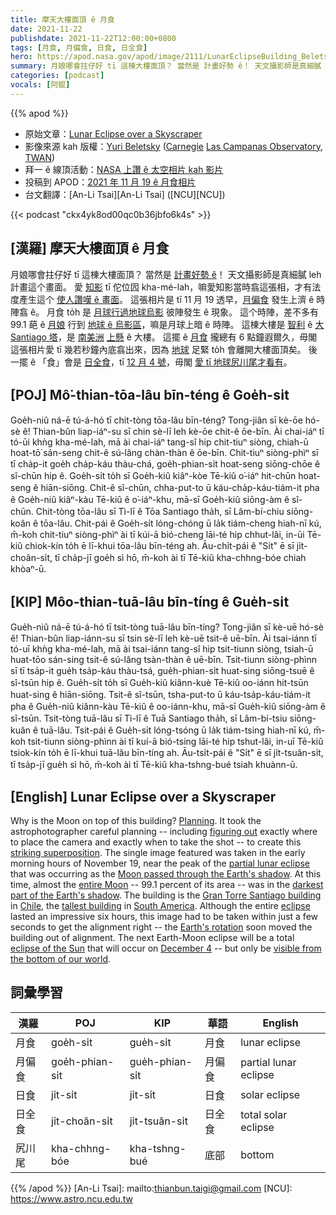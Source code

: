 ```yaml
---
title: 摩天大樓面頂 ê 月食
date: 2021-11-22
publishdate: 2021-11-22T12:00:00+0800
tags: [月食, 月偏食, 日食, 日全食]
hero: https://apod.nasa.gov/apod/image/2111/LunarEclipseBuilding_Beletsky_960.jpg
summary: 月娘哪會拄仔好 tī 這棟大樓面頂？ 當然是 計畫好勢 ê！ 天文攝影師是真細膩 leh 計畫這个畫面。
categories: [podcast]
vocals: [阿錕]
---
```


{{% apod %}}

- 原始文章：[Lunar Eclipse over a Skyscraper](https://apod.nasa.gov/apod/ap211122.html)
- 影像來源 kah 版權：[Yuri Beletsky](https://www.instagram.com/yuribeletsky/) ([Carnegie](http://carnegiescience.edu/) [Las Campanas Observatory](http://www.lco.cl/), [TWAN](https://twanight.org/about/))
- 拜一 ê 線頂活動：[NASA 上讚 ê 太空相片 kah 影片](https://events.mtu.edu/event/nasas_best_space_images_6358)
- 投稿到 APOD：[2021 年 11 月 19 ê 月食相片](https://www.facebook.com/media/set/?set=a.4165400376897483&type=3)
- 台文翻譯：[An-Li Tsai][An-Li Tsai] ([NCU][NCU])

{{< podcast "ckx4yk8od00qc0b36jbfo6k4s" >}}

## [漢羅] 摩天大樓面頂 ê 月食
月娘哪會拄仔好 tī 這棟大樓面頂？
當然是 [計畫好勢 ê][Planning]！
天文攝影師是真細膩 leh 計畫這个畫面。
愛 [知影][figuring out] tī 佗位囥 kha-mé-lah，嘛愛知影當時翕這張相，才有法度產生這个 [使人讚嘆 ê 畫面][striking superposition]。
這張相片是 tī 11 月 19 透早，[月偏食][partial lunar eclipse] 發生上濟 ê 時陣翕 ê。
月食 to̍h 是 [月球行過地球烏影][Moon passed through the Earth's shadow t] 彼陣發生 ê 現象。
這个時陣，差不多有 99.1 葩 ê [月娘][entire Moon] 行到 [地球 ê 烏影區][darkest part of the Earth's shadow]，嘛是月球上暗 ê 時陣。
這棟大樓是 [智利][Chile] ê [大 Santiago 塔][Gran Torre Santiago building]，是 [南美洲][South America] [上懸][tallest building] ê 大樓。
這擺 ê [月食][eclipse] 攏總有 6 點鐘遐爾久，毋閣這張相片愛 tī 幾若秒鐘內底翕出來，因為 [地球][Earth's rotation] 足緊 to̍h 會離開大樓面頂矣。
後一擺 ê 「食」會是 [日全食][eclipse of the Sun]，tī [12 月 4 號][December 4]，毋閣 [愛 tī 地球尻川尾才看有][visible from the bottom of our world]。

## [POJ] Mô͘-thian-tōa-lâu bīn-téng ê Goe̍h-si̍t
Goe̍h-niû ná-ē tú-á-hó tī chit-tòng tōa-lâu bīn-téng?
Tong-jiân sī kè-ōe hó-sè ê!
Thian-bûn liap-iáⁿ-su sī chin sè-lī leh kè-ōe chit-ê ōe-bīn.
Ài chai-iáⁿ tī tó-ūi khǹg kha-mé-lah, mā ài chai-iáⁿ tang-sî hip chit-tiuⁿ siòng, chiah-ū hoat-tō͘ sán-seng chit-ê sú-lâng chàn-thàn ê ōe-bīn.
Chit-tiuⁿ siòng-phìⁿ sī tī cha̍p-it goe̍h cha̍p-káu thàu-chá, goe̍h-phian-si̍t hoat-seng siōng-chōe ê sî-chūn hip ê.
Goe̍h-si̍t to̍h sī Goe̍h-kiû kiâⁿ-kòe Tē-kiû o͘-iáⁿ hit-chūn hoat-seng ê hiān-siōng.
Chit-ê sî-chūn, chha-put-to ū káu-cha̍p-káu-tiám-it pha ê Goe̍h-niû kiâⁿ-kàu Tē-kiû ê o͘-iáⁿ-khu, mā-sī Goe̍h-kiû siōng-àm ê sî-chūn.
Chit-tòng tōa-lâu sī Tì-lī ê Tōa Santiago tha̍h, sī Lâm-bí-chiu siōng-koân ê tōa-lâu.
Chit-pái ê Goe̍h-si̍t lóng-chóng ū la̍k tiám-cheng hiah-nī kú, m̄-koh chit-tiuⁿ siòng-phìⁿ ài tī kúi-ā bió-cheng lāi-té hip chhut-lâi, in-ūi Tē-kiû chiok-kín to̍h ē lī-khui tōa-lâu bīn-téng ah.
Āu-chi̍t-pái ê "Si̍t" ē sī ji̍t-choân-si̍t, tī cha̍p-jī goe̍h sì hō, m̄-koh ài tī Tē-kiû kha-chhng-bóe chiah khòaⁿ-ū.

## [KIP] Môo-thian-tuā-lâu bīn-tíng ê Gue̍h-si̍t
Gue̍h-niû ná-ē tú-á-hó tī tsit-tòng tuā-lâu bīn-tíng?
Tong-jiân sī kè-uē hó-sè ê!
Thian-bûn liap-iánn-su sī tsin sè-lī leh kè-uē tsit-ê uē-bīn.
Ài tsai-iánn tī tó-uī khǹg kha-mé-lah, mā ài tsai-iánn tang-sî hip tsit-tiunn siòng, tsiah-ū huat-tōo sán-sing tsit-ê sú-lâng tsàn-thàn ê uē-bīn.
Tsit-tiunn siòng-phìnn sī tī tsa̍p-it gue̍h tsa̍p-káu thàu-tsá, gue̍h-phian-si̍t huat-sing siōng-tsuē ê sî-tsūn hip ê.
Gue̍h-si̍t to̍h sī Gue̍h-kiû kiânn-kuè Tē-kiû oo-iánn hit-tsūn huat-sing ê hiān-siōng.
Tsit-ê sî-tsūn, tsha-put-to ū káu-tsa̍p-káu-tiám-it pha ê Gue̍h-niû kiânn-kàu Tē-kiû ê oo-iánn-khu, mā-sī Gue̍h-kiû siōng-àm ê sî-tsūn.
Tsit-tòng tuā-lâu sī Tì-lī ê Tuā Santiago tha̍h, sī Lâm-bí-tsiu siōng-kuân ê tuā-lâu.
Tsit-pái ê Gue̍h-si̍t lóng-tsóng ū la̍k tiám-tsing hiah-nī kú, m̄-koh tsit-tiunn siòng-phìnn ài tī kuí-ā bió-tsing lāi-té hip tshut-lâi, in-uī Tē-kiû tsiok-kín to̍h ē lī-khui tuā-lâu bīn-tíng ah.
Āu-tsi̍t-pái ê "Si̍t" ē sī ji̍t-tsuân-si̍t, tī tsa̍p-jī gue̍h sì hō, m̄-koh ài tī Tē-kiû kha-tshng-bué tsiah khuànn-ū.

## [English] Lunar Eclipse over a Skyscraper
Why is the Moon on top of this building?
[Planning][Planning].
It took the astrophotographer careful planning -- including [figuring out][figuring out] exactly where to place the camera and exactly when to take the shot -- to create this [striking superposition][striking superposition].
The single image featured was taken in the early morning hours of November 19, near the peak of the [partial lunar eclipse][partial lunar eclipse] that was occurring as the [Moon passed through the Earth's shadow][Moon passed through the Earth's shadow e].
At this time, almost the [entire Moon][entire Moon] -- 99.1 percent of its area -- was in the [darkest part of the Earth's shadow][darkest part of the Earth's shadow].
The building is the [Gran Torre Santiago building][Gran Torre Santiago building] in [Chile][Chile], the [tallest building][tallest building] in [South America][South America].
Although the entire [eclipse][eclipse] lasted an impressive six hours, this image had to be taken within just a few seconds to get the alignment right -- the [Earth's rotation][Earth's rotation] soon moved the building out of alignment.
The next Earth-Moon eclipse will be a total [eclipse of the Sun][eclipse of the Sun] that will occur on [December 4][December 4] -- but only be [visible from the bottom of our world][visible from the bottom of our world].

## 詞彙學習

|漢羅|POJ|KIP|華語|English|
|-|-|-|-|-|
|月食|goe̍h-si̍t|gue̍h-si̍t|月食|lunar eclipse|
|月偏食|goe̍h-phian-si̍t|gue̍h-phian-si̍t|月偏食|partial lunar eclipse|
|日食|ji̍t-si̍t|ji̍t-si̍t|日食|solar eclipse|
|日全食|ji̍t-choân-si̍t|ji̍t-tsuân-si̍t|日全食|total solar eclipse|
|尻川尾|kha-chhng-bóe|kha-tshng-bué|底部|bottom|

{{% /apod %}}
[An-Li Tsai]: mailto:thianbun.taigi@gmail.com
[NCU]: https://www.astro.ncu.edu.tw

[Planning]:https://www.lifesavvy.com/p/uploads/2020/10/269d4e5a.jpg?width=1200
[figuring out]:https://www.popsci.com/people-have-been-able-to-predict-eclipses-for-really-long-time-heres-how/
[striking superposition]:https://apod.nasa.gov/apod/ap160831.html
[partial lunar eclipse]:https://www.timeanddate.com/eclipse/lunar/2021-november-19
[Moon passed through the Earth's shadow e]:https://apod.nasa.gov/apod/ap210525.html
[Moon passed through the Earth's shadow t]:https://apod.nasa.gov/apod/ap210525.html
[entire Moon]:https://solarsystem.nasa.gov/moons/earths-moon/in-depth/
[darkest part of the Earth's shadow]:https://www.nasa.gov/audience/forstudents/k-4/stories/umbra-and-penumbra
[Gran Torre Santiago building]:https://youtu.be/iFDo88o3Odo?t=55
[Chile]:https://en.wikipedia.org/wiki/Chile
[tallest building]:https://en.wikipedia.org/wiki/List_of_tallest_buildings#List_by_continent
[South America]:https://en.wikipedia.org/wiki/South_America
[eclipse]:https://www.nasa.gov/audience/forstudents/5-8/features/nasa-knows/what-is-an-eclipse-58
[Earth's rotation]:https://apod.nasa.gov/apod/ap200701.html
[eclipse of the Sun]:https://eclipse.gsfc.nasa.gov/SEatlas/SEatlas3/SEatlas2021.GIF
[December 4]:https://www.timeanddate.com/eclipse/solar/2021-december-4
[visible from the bottom of our world]:https://apod.nasa.gov/apod/ap170730.html
